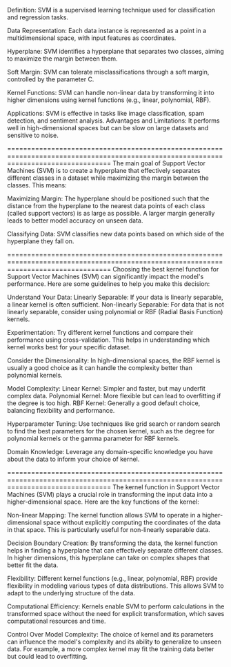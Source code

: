 Definition: SVM is a supervised learning technique used for classification and regression tasks.

Data Representation: Each data instance is represented as a point in a multidimensional space, with input features as coordinates.

Hyperplane: SVM identifies a hyperplane that separates two classes, aiming to maximize the margin between them.

Soft Margin: SVM can tolerate misclassifications through a soft margin, controlled by the parameter C.

Kernel Functions: SVM can handle non-linear data by transforming it into higher dimensions using kernel functions (e.g., linear, polynomial, RBF).

Applications: SVM is effective in tasks like image classification, spam detection, and sentiment analysis.
Advantages and Limitations: It performs well in high-dimensional spaces but can be slow on large datasets and sensitive to noise.

======================================================================================================================================
The main goal of Support Vector Machines (SVM) is to create a hyperplane that effectively separates different classes in a dataset while maximizing the margin between the classes. This means:

Maximizing Margin: The hyperplane should be positioned such that the distance from the hyperplane to the nearest data points of each class (called support vectors) is as large as possible. A larger margin generally leads to better model accuracy on unseen data.

Classifying Data: SVM classifies new data points based on which side of the hyperplane they fall on.

======================================================================================================================================
Choosing the best kernel function for Support Vector Machines (SVM) can significantly impact the model's performance. Here are some guidelines to help you make this decision:

Understand Your Data:
    Linearly Separable: If your data is linearly separable, a linear kernel is often sufficient.
    Non-linearly Separable: For data that is not linearly separable, consider using polynomial or RBF (Radial Basis Function) kernels.

Experimentation:
    Try different kernel functions and compare their performance using cross-validation. This helps in understanding which kernel works best for your specific dataset.

Consider the Dimensionality:
    In high-dimensional spaces, the RBF kernel is usually a good choice as it can handle the complexity better than polynomial kernels.

Model Complexity:
    Linear Kernel: Simpler and faster, but may underfit complex data.
    Polynomial Kernel: More flexible but can lead to overfitting if the degree is too high.
    RBF Kernel: Generally a good default choice, balancing flexibility and performance.

Hyperparameter Tuning:
    Use techniques like grid search or random search to find the best parameters for the chosen kernel, such as the degree for polynomial kernels or the gamma parameter for RBF kernels.

Domain Knowledge:
    Leverage any domain-specific knowledge you have about the data to inform your choice of kernel.

======================================================================================================================================
The kernel function in Support Vector Machines (SVM) plays a crucial role in transforming the input data into a higher-dimensional space. Here are the key functions of the kernel:

Non-linear Mapping:
    The kernel function allows SVM to operate in a higher-dimensional space without explicitly computing the coordinates of the data in that space. This is particularly useful for non-linearly separable data.

Decision Boundary Creation:
    By transforming the data, the kernel function helps in finding a hyperplane that can effectively separate different classes. In higher dimensions, this hyperplane can take on complex shapes that better fit the data.

Flexibility:
    Different kernel functions (e.g., linear, polynomial, RBF) provide flexibility in modeling various types of data distributions. This allows SVM to adapt to the underlying structure of the data.

Computational Efficiency:
    Kernels enable SVM to perform calculations in the transformed space without the need for explicit transformation, which saves computational resources and time.

Control Over Model Complexity:
    The choice of kernel and its parameters can influence the model's complexity and its ability to generalize to unseen data. For example, a more complex kernel may fit the training data better but could lead to overfitting.